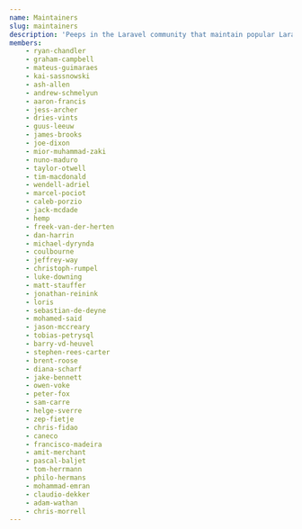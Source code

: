 ```yaml
---
name: Maintainers
slug: maintainers
description: 'Peeps in the Laravel community that maintain popular Laravel packages.'
members:
    - ryan-chandler
    - graham-campbell
    - mateus-guimaraes
    - kai-sassnowski
    - ash-allen
    - andrew-schmelyun
    - aaron-francis
    - jess-archer
    - dries-vints
    - guus-leeuw
    - james-brooks
    - joe-dixon
    - mior-muhammad-zaki
    - nuno-maduro
    - taylor-otwell
    - tim-macdonald
    - wendell-adriel
    - marcel-pociot
    - caleb-porzio
    - jack-mcdade
    - hemp
    - freek-van-der-herten
    - dan-harrin
    - michael-dyrynda
    - coulbourne
    - jeffrey-way
    - christoph-rumpel
    - luke-downing
    - matt-stauffer
    - jonathan-reinink
    - loris
    - sebastian-de-deyne
    - mohamed-said
    - jason-mccreary
    - tobias-petrysql
    - barry-vd-heuvel
    - stephen-rees-carter
    - brent-roose
    - diana-scharf
    - jake-bennett
    - owen-voke
    - peter-fox
    - sam-carre
    - helge-sverre
    - zep-fietje
    - chris-fidao
    - caneco
    - francisco-madeira
    - amit-merchant
    - pascal-baljet
    - tom-herrmann
    - philo-hermans
    - mohammad-emran
    - claudio-dekker
    - adam-wathan
    - chris-morrell
---
```

